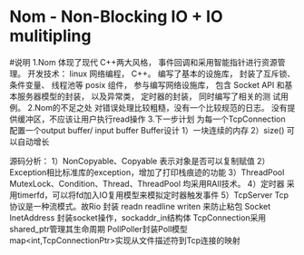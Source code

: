 # Nom - Non-Blocking IO + IO mulitipling 
#说明
1.Nom 体现了现代 C++两大风格， 事件回调和采用智能指针进行资源管理。
开发技术： linux 网络编程， C++。
编写了基本的设施库， 封装了互斥锁、 条件变量、 线程池等 posix 组件， 参与编写网络设施库，
包含 Socket API 和基本服务器模型的封装， 以及异常类， 定时器的封装， 同时编写了相关的测
试用例。
2.Nom的不足之处
对错误处理比较粗糙，没有一个比较规范的日志。
没有提供缓冲区，不应该让用户执行read操作
3.下一步计划
  为每一个TcpConnection 配置一个output buffer/ input buffer 
  Buffer设计
  1）一块连续的内存
  2）size() 可以自动增长

源码分析：
1）NonCopyable、Copyable 表示对象是否可以复制赋值
2）Exception相比标准库的exception，增加了打印栈痕迹的功能
3）ThreadPool
   MutexLock、Condition、Thread、ThreadPool 均采用RAII技术。
4）定时器
  采用timerfd，可以将fd加入IO复用模型来模拟定时器触发事件
5）TcpServer
  Tcp协议是一种流模式。故Rio 封装 readn readline writen 来防止粘包
  Socket InetAddress 封装socket操作，sockaddr_in结构体
  TcpConnection采用shared_ptr管理其生命周期
  PollPoller封装Poll模型 map<int,TcpConnectionPtr>实现从文件描述符到Tcp连接的映射
  

  
  
